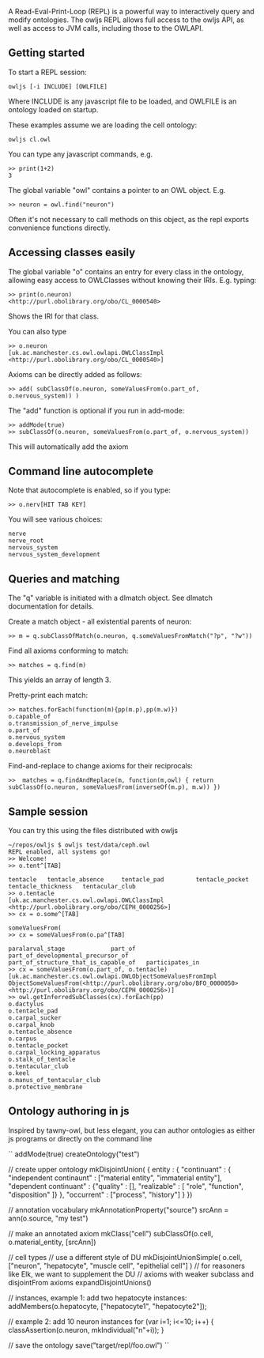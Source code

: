 A Read-Eval-Print-Loop (REPL) is a powerful way to interactively query
and modify ontologies. The owljs REPL allows full access to the owljs
API, as well as access to JVM calls, including those to the OWLAPI.

## Getting started

To start a REPL session:

    owljs [-i INCLUDE] [OWLFILE]

Where INCLUDE is any javascript file to be loaded, and OWLFILE is an
ontology loaded on startup.

These examples assume we are loading the cell ontology:

    owljs cl.owl

You can type any javascript commands, e.g.

    >> print(1+2)
    3

The global variable "owl" contains a pointer to an OWL object. E.g.

    >> neuron = owl.find("neuron")

Often it's not necessary to call methods on this object, as the repl
exports convenience functions directly.

## Accessing classes easily

The global variable "o" contains an entry for every class in the ontology,
allowing easy access to OWLClasses without knowing their
IRIs. E.g. typing:

    >> print(o.neuron)
    <http://purl.obolibrary.org/obo/CL_0000540>

Shows the IRI for that class.

You can also type

    >> o.neuron
    [uk.ac.manchester.cs.owl.owlapi.OWLClassImpl <http://purl.obolibrary.org/obo/CL_0000540>]

Axioms can be directly added as follows:

    >> add( subClassOf(o.neuron, someValuesFrom(o.part_of, o.nervous_system)) )

The "add" function is optional if you run in add-mode:

    >> addMode(true)
    >> subClassOf(o.neuron, someValuesFrom(o.part_of, o.nervous_system))

This will automatically add the axiom

## Command line autocomplete

Note that autocomplete is enabled, so if you type:

    >> o.nerv[HIT TAB KEY]

You will see various choices:

    nerve
    nerve_root                   
    nervous_system               
    nervous_system_development

## Queries and matching

The "q" variable is initiated with a dlmatch object. See dlmatch
documentation for details.

Create a match object - all existential parents of neuron:

    >> m = q.subClassOfMatch(o.neuron, q.someValuesFromMatch("?p", "?w"))

Find all axioms conforming to match:

    >> matches = q.find(m)

This yields an array of length 3.

Pretty-print each match:

    >> matches.forEach(function(m){pp(m.p),pp(m.w)})
    o.capable_of
    o.transmission_of_nerve_impulse
    o.part_of
    o.nervous_system
    o.develops_from
    o.neuroblast

Find-and-replace to change axioms for their reciprocals:

    >>  matches = q.findAndReplace(m, function(m,owl) { return subClassOf(o.neuron, someValuesFrom(inverseOf(m.p), m.w)) })



## Sample session

You can try this using the files distributed with owljs


```
~/repos/owljs $ owljs test/data/ceph.owl 
REPL enabled, all systems go!
>> Welcome!
>> o.tent^[TAB]

tentacle   tentacle_absence     tentacle_pad         tentacle_pocket      tentacle_thickness   tentacular_club
>> o.tentacle
[uk.ac.manchester.cs.owl.owlapi.OWLClassImpl <http://purl.obolibrary.org/obo/CEPH_0000256>]
>> cx = o.some^[TAB]

someValuesFrom(
>> cx = someValuesFrom(o.pa^[TAB]

paralarval_stage             part_of            part_of_developmental_precursor_of     part_of_structure_that_is_capable_of   participates_in
>> cx = someValuesFrom(o.part_of, o.tentacle)
[uk.ac.manchester.cs.owl.owlapi.OWLObjectSomeValuesFromImpl ObjectSomeValuesFrom(<http://purl.obolibrary.org/obo/BFO_0000050> <http://purl.obolibrary.org/obo/CEPH_0000256>)]
>> owl.getInferredSubClasses(cx).forEach(pp)
o.dactylus
o.tentacle_pad
o.carpal_sucker
o.carpal_knob
o.tentacle_absence
o.carpus
o.tentacle_pocket
o.carpal_locking_apparatus
o.stalk_of_tentacle
o.tentacular_club
o.keel
o.manus_of_tentacular_club
o.protective_membrane
```


## Ontology authoring in js

Inspired by tawny-owl, but less elegant, you can author ontologies as either js programs or directly on the command line

``
addMode(true)
createOntology("test")

// create upper ontology
mkDisjointUnion(
    {
        entity : 
        {
            "continuant" : 
            {
                "independent continaunt" : 
                    ["material entity", "immaterial entity"],
                "dependent continuant" :
                 {"quality" : [],
                  "realizable" : [
                         "role",
                         "function",
                         "disposition"
                  ]}
            },
            "occurrent" : 
            ["process", "history"]
        }
    })

// annotation vocabulary
mkAnnotationProperty("source")
srcAnn = ann(o.source, "my test")

// make an annotated axiom
mkClass("cell")
subClassOf(o.cell, o.material_entity, [srcAnn])

// cell types
// use a different style of DU
mkDisjointUnionSimple(
    o.cell,
    ["neuron", "hepatocyte", "muscle cell", "epithelial cell"]
)
// for reasoners like Elk, we want to supplement the DU
// axioms with weaker subclass and disjointFrom axioms
expandDisjointUnions()

// instances, example 1: add two hepatocyte instances:
addMembers(o.hepatocyte, ["hepatocyte1", "hepatocyte2"]);

// example 2: add 10 neuron instances
for (var i=1; i<=10; i++) {
    classAssertion(o.neuron, mkIndividual("n"+i));
}

// save the ontology
save("target/repl/foo.owl")
``

